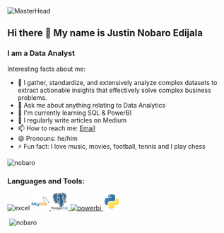 ![MasterHead](https://images.datacamp.com/image/upload/f_auto,q_auto:best/v1610040676/Linkedin_Cover_-_Data_Analyst_cb4umx.png)
## Hi there 👋 My name is Justin Nobaro Edijala
### **I am a Data Analyst**
Interesting facts about me:
- 🔭 I gather, standardize, and extensively analyze complex datasets to extract actionable insights that effectively solve complex business problems.
- 💬 Ask me about anything relating to Data Analytics
- 🌱 I'm currently learning SQL & PowerBI
- 📝 I regularly write articles on Medium
- 📫 How to reach me: [Email](justinedijala@yahoo.com)
- 😄 Pronouns: he/him
- ⚡ Fun fact: I love music, movies, football, tennis and I play chess
<p align="left"> <img src="https://komarev.com/ghpvc/?username=nobaro&label=Profile%20views&color=0e75b6&style=flat" alt="nobaro" /> </p>
<h3 align="left">Languages and Tools:</h3>
<p <a href="https://www.microsoft.com" target="_blank" rel="noreferrer"> <img src="https://cdn.iconscout.com/icon/free/png-512/free-microsoft-excel-1411847-1194336.png?f=webp&w=512" alt="excel" width="40" height="40"/> </a> <a align="left"> <a href="https://www.mysql.com/" target="_blank" rel="noreferrer"> <img src="https://raw.githubusercontent.com/devicons/devicon/master/icons/mysql/mysql-original-wordmark.svg" alt="mysql" width="40" height="40"/> </a> <a href="https://www.postgresql.org" target="_blank" rel="noreferrer"> <img src="https://raw.githubusercontent.com/devicons/devicon/master/icons/postgresql/postgresql-original-wordmark.svg" alt="postgresql" width="40" height="40"/> </a> <a href="https://www.microsoft.com" target="_blank" rel="noreferrer"> <img src="https://seeklogo.com/images/P/power-bi-icon-logo-E1B451ED39-seeklogo.com.png" alt="powerbi" width="35" height="35"/> </a> <a href="https://www.python.org" target="_blank" rel="noreferrer"> <img src="https://raw.githubusercontent.com/devicons/devicon/master/icons/python/python-original.svg" alt="python" width="40" height="40"/> </a> </p>
<p>&nbsp;<img align="center" src="https://github-readme-stats.vercel.app/api?username=nobaro&show_icons=true&locale=en" alt="nobaro" /></p>
